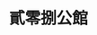 ---
title: "貳零捌公館"
description: "貳零捌公館"
layout: shop
keywords:
  - 美食競賽
  - 台灣美食
  - 美食精選
datePublished: "2025-06-30"
dateModified: "2025-07-03"
city: "台北市"
district: "信義區"
address: "台北市信義區松仁路208號"
phone: ""
geo: "25.02708470019493, 121.56828487660347"
google_map: "https://maps.app.goo.gl/dFBBggwnh3FKzPFQ9"
footinder: "https://footinder.com.tw/%e5%8f%b0%e5%8c%97%e5%b8%82%e4%bf%a1%e7%be%a9%e5%8d%80/362114/"
official: ""
award:
  - name: "500盤"
    year: "2024"
    entries:
      - dishes:
          - "仙鶴神針"
          - "極品圍村盆菜"
          - "脆皮黑棕鵝"

---